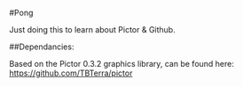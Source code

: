 #Pong

Just doing this to learn about Pictor & Github.

##Dependancies:

Based on the Pictor 0.3.2 graphics library, can be found here: https://github.com/TBTerra/pictor